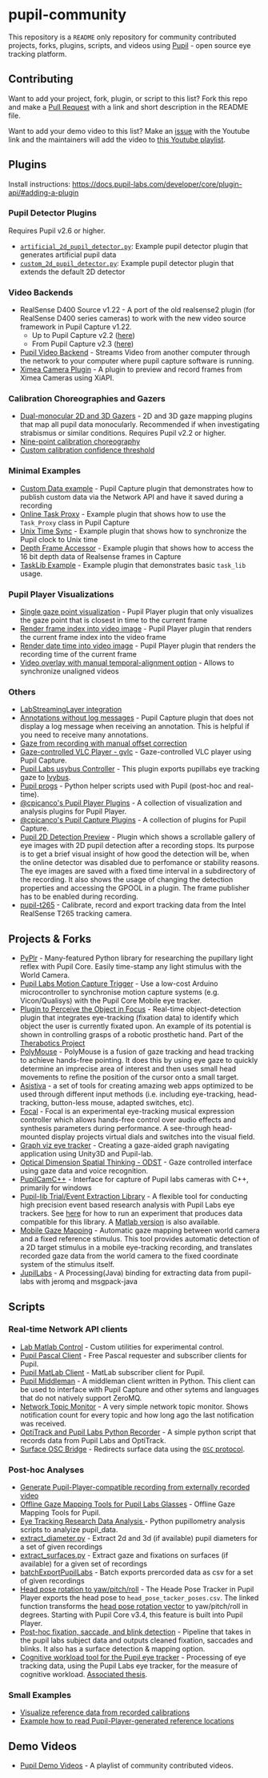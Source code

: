 # pupil-community

This repository is a `README` only repository for community contributed projects, forks, plugins, scripts, and videos using [Pupil](https://github.com/pupil-labs/pupil) - open source eye tracking platform.

## Contributing
Want to add your project, fork, plugin, or script to this list? Fork this repo and make a [Pull Request](https://github.com/pupil-labs/pupil-community/pulls) with a link and short description in the README file.

Want to add your demo video to this list? Make an [issue](https://github.com/pupil-labs/pupil-community/issues) with the Youtube link and the maintainers will add the video to [this Youtube playlist](https://www.youtube.com/watch?v=X_BalnBOcpk&list=PLi20Yl1k_57pr6zl9D6JHSrOWyLXxsTQN).


## Plugins
Install instructions: https://docs.pupil-labs.com/developer/core/plugin-api/#adding-a-plugin

### Pupil Detector Plugins
Requires Pupil v2.6 or higher.
- [`artificial_2d_pupil_detector.py`](https://gist.github.com/papr/ed35ab38b80658594da2ab8660f1697c): Example pupil detector plugin that generates artificial pupil data
- [`custom_2d_pupil_detector.py`](https://gist.github.com/papr/b938ddc6315525d0f03da3668568e75c): Example pupil detector plugin that extends the default 2D detector

### Video Backends
- RealSense D400 Source v1.22 - A port of the old realsense2 plugin (for RealSense D400 series cameras) to work with the new video source framework in Pupil Capture v1.22.
    - Up to Pupil Capture v2.2 ([here](https://gist.github.com/pfaion/080ef0d5bc3c556dd0c3cccf93ac2d11))
    - From Pupil Capture v2.3 ([here](https://gist.github.com/romanroibu/c10634d150996b3c96be4cf90dd6fe29))
- [Pupil Video Backend](https://github.com/Lifestohack/pupil-video-backend) - Streams Video from another computer through the network to your computer where pupil capture software is running.
- [Ximea Camera Plugin](https://github.com/vdutell/PupilXimea) - A plugin to preview and record frames from Ximea Cameras using XiAPI.

### Calibration Choreographies and Gazers
- [Dual-monocular 2D and 3D Gazers](https://gist.github.com/papr/5e1f0fc9ef464691588b3f3e0e95f350) - 2D and 3D gaze mapping plugins that map all pupil data monocularly. Recommended if when investigating strabismus or similar conditions. Requires Pupil v2.2 or higher.
- [Nine-point calibration choreography](https://gist.github.com/papr/339dcb08caef45d3798a68aa4e619269)
- [Custom calibration confidence threshold](https://gist.github.com/papr/04b9e4b9c1758c3701bf260dfa67f83f)

### Minimal Examples
- [Custom Data example](https://gist.github.com/papr/079a520a1f2a31b1b73963feb7037995) - Pupil Capture plugin that demonstrates how to publish custom data via the Network API and have it saved during a recording
- [Online Task Proxy](https://gist.github.com/papr/0eaba2bc70755ffb1ad05385a3458a07) - Example plugin that shows how to use the `Task_Proxy` class in Pupil Capture
- [Unix Time Sync](https://gist.github.com/papr/87c4ab1f3b533510c4585fee6c8dd430) - Example plugin that shows how to synchronize the Pupil clock to Unix time
- [Depth Frame Accessor](https://gist.github.com/papr/0f13943e2aebd768ab6b1508d466caae) - Example plugin that shows how to access the 16 bit depth data of Realsense frames in Capture
- [TaskLib Example](https://gist.github.com/ckbaumann/c21501ce28c4ba3cdd7bdf19fabb6d09) - Example plugin that demonstrates basic `task_lib` usage.

### Pupil Player Visualizations
- [Single gaze point visualization](https://gist.github.com/papr/d364b379b1b311fdd185bc383f43ef95) - Pupil Player plugin that only visualizes the gaze point that is closest in time to the current frame
- [Render frame index into video image](https://gist.github.com/papr/c123d1ef1009126248713f302cd9fac3) - Pupil Player plugin that renders the current frame index into the video frame
- [Render date time into video image](https://gist.github.com/papr/7d84267e9e1284b5763ac3afb1732494) - Pupil Player plugin that renders the recording time of the current frame
- [Video overlay with manual temporal-alignment option](https://gist.github.com/papr/ad8298ccd1c955dfafb21c3cbce130c8) - Allows to synchronize unaligned videos

### Others
- [LabStreamingLayer integration](https://github.com/labstreaminglayer/App-PupilLabs/)
- [Annotations without log messages](https://gist.github.com/papr/7b940b2c02e05135f59d599a6a90c5f6) - Pupil Capture plugin that does not display a log message when receiving an annotation. This is helpful if you need to receive many annotations.
- [Gaze from recording with manual offset correction](https://gist.github.com/papr/d3ec18dd40899353bb52b506e3cfb433)
- [Gaze-controlled VLC Player - gvlc](https://github.com/MPIK-COMMS/gcvlc) - Gaze-controlled VLC player using Pupil Capture.
- [Pupil Labs usybus Controller](https://github.com/Lahorde/pupil-labs-usybus-controller) - This plugin exports pupillabs eye tracking gaze to [Ivybus](http://www.eei.cena.fr/products/ivy/).
- [Pupil progs](https://github.com/SGBon/pupil-progs) - Python helper scripts used with Pupil (post-hoc and real-time).
- [@cpicanco's Pupil Player Plugins](https://github.com/cpicanco/player_plugins) - A collection of visualization and analysis plugins for Pupil Player.
- [@cpicanco's Pupil Capture Plugins](https://github.com/cpicanco/capture_plugins) - A collection of plugins for Pupil Capture.
- [Pupil 2D Detection Preview](https://github.com/Christopher22/pupil_preview) - Plugin which shows a scrollable gallery of eye images with 2D pupil detection after a recording stops. Its purpose is to get a brief visual insight of how good the detection will be, when the online detector was disabled due to perfomance or stability reasons. The eye images are saved with a fixed time interval in a subdirectory of the recording. It also shows the usage of changing the detection properties and accessing the GPOOL in a plugin. The frame publisher has to be enabled during recording.
- [pupil-t265](https://github.com/vedb/pupil-t265 "pupil-t265") - Calibrate, record and export tracking data from the Intel RealSense T265 tracking camera.

## Projects & Forks
- [PyPlr](https://github.com/PyPlr/cvd_pupillometry) - Many-featured Python library for researching the pupillary light reflex with Pupil Core. Easily time-stamp any light stimulus with the World Camera. 
- [Pupil Labs Motion Capture Trigger](https://github.com/N-M-T/Pupil-Labs-Mocap-Trigger) - Use a low-cost Arduino microcontroller to synchronise motion capture systems (e.g. Vicon/Qualisys) with the Pupil Core Mobile eye tracker.
- [Plugin to Perceive the Object in Focus](https://github.com/jesseweisberg/pupil) - Real-time object-detection plugin that integrates eye-tracking (fixation data) to identify which object the user is currently fixated upon. An example of its potential is shown in controlling grasps of a robotic prosthetic hand. Part of the [Therabotics Project](https://www.jesseweisberg.com/therabotics/)
- [PolyMouse](https://github.com/trishume/PolyMouse) - PolyMouse is a fusion of gaze tracking and head tracking to achieve hands-free pointing. It does this by using eye gaze to quickly determine an imprecise area of interest and then uses small head movements to refine the position of the cursor onto a small target.
- [Asistiva](https://github.com/hookdump/asistiva) - a set of tools for creating amazing web apps optimized to be used through different input methods (i.e. including eye-tracking, head-tracking, button-less mouse, adapted switches, etc).
- [Focal](http://stewartgreenhill.com/articles/focal/) - Focal is an experimental eye-tracking musical expression controller which allows hands-free control over audio effects and synthesis parameters during performance. A see-through head-mounted display projects virtual dials and switches into the visual field.
- [Graph viz eye tracker](https://github.com/Saftophobia/graph-viz-eye-tracker) - Creating a gaze-aided graph navigating application using Unity3D and Pupil-lab.
- [Optical Dimension Spatial Thinking - ODST](https://github.com/Ruzzy77/ODST) - Gaze controlled interface using gaze data and voice recognition.
- [PupilCamC++](https://github.com/themrx/PupilCapture) - Interface for capture of Pupil labs cameras with C++, primarily for windows
- [Pupil-lib Trial/Event Extraction Library](https://github.com/gmierz/pupil-lib-python) - A flexible tool for conducting high precision event based research analysis with Pupil Labs eye trackers. See [here](https://github.com/gmierz/pupil-lib-python/blob/master/README.md#running-a-compatible-experiment) for how to run an experiment that produces data compatible for this library. A [Matlab version](https://github.com/gmierz/pupil-lib) is also available.
- [Mobile Gaze Mapping](https://github.com/jeffmacinnes/mobileGazeMapping) - Automatic gaze mapping between world camera and a fixed reference stimulus. This tool provides automatic detection of a 2D target stimulus in a mobile eye-tracking recording, and translates recorded gaze data from the world camera to the fixed coordinate system of the stimulus itself. 
- [JupilLabs](https://github.com/auejin/JupilLabs) - A Processing(Java) binding for extracting data from pupil-labs with jeromq and msgpack-java

## Scripts
### Real-time Network API clients
- [Lab Matlab Control](https://github.com/TheGoldLab/Lab-Matlab-Control/tree/62d56585ef2fda3c17045dfcdc69e159eb317a38) - Custom utilities for experimental control.
- [Pupil Pascal Client](https://github.com/cpicanco/pupil-fpc) - Free Pascal requester and subscriber clients for Pupil.
- [Pupil MatLab Client](https://github.com/matiarj/pupil-helpers/tree/matlabAddV2/pupil_remote/Matlab_Python) - MatLab subscriber client for Pupil.
- [Pupil Middleman](https://github.com/mtaung/pupil_middleman#pupil-middleman) - A middleman client written in Python. This client can be used to interface with Pupil Capture and other sytems and languages that do not natively support ZeroMQ. 
- [Network Topic Monitor](https://nbviewer.jupyter.org/gist/pfaion/115e13e822b308f0896b59bc7971d676) - A very simple network topic monitor. Shows notification count for every topic and how long ago the last notification was received.
- [OptiTrack and Pupil Labs Python Recorder](https://github.com/mdfeist/OptiTrack-and-Pupil-Labs-Python-Recorder) - A simple python script that records data from Pupil Labs and OptiTrack.
- [Surface OSC Bridge](https://github.com/papr/pupil-helpers/tree/oscbridge/pupil_remote/OSC_Python) - Redirects
surface data using the [`OSC` protocol](http://opensoundcontrol.org/introduction-osc).

### Post-hoc Analyses
- [Generate Pupil-Player-compatible recording from externally recorded video](https://gist.github.com/papr/bae0910a162edfd99d8ababaf09c643a)
- [Offline Gaze Mapping Tools for Pupil Labs Glasses](https://github.com/jeffmacinnes/pl_gazeMapping_offline) - Offline Gaze Mapping Tools for Pupil.
- [Eye Tracking Research Data Analysis ](https://github.com/qalhata/Eye-Tracking-Research-Fixation-EDA-PupilLabs-Data-) - Python pupillometry analysis scripts to analyize pupil_data. 
- [extract_diameter.py](https://gist.github.com/papr/743784a4510a95d6f462970bd1c23972) - Extract 2d and 3d (if available) pupil diameters for a set of given recordings
- [extract_surfaces.py](https://gist.github.com/N-M-T/b7221ace2e7acf0c0c836773a3b4cf7c) - Extract gaze and fixations on surfaces (if available) for a given set of recordings
- [batchExportPupilLabs](https://github.com/tombullock/batchExportPupilLabs) - Batch exports prercorded data as csv for a set of given recordings
- [Head pose rotation to yaw/pitch/roll](https://gist.github.com/ChingT/3830c9c2a7ef8bc327070745bf357410) - The Heade Pose Tracker in Pupil Player exports the head pose to `head_pose_tacker_poses.csv`. The linked function transforms the [head pose rotation vector](https://docs.pupil-labs.com/core/software/pupil-player/#analysis-plugins) to yaw/pitch/roll in degrees. Starting with Pupil Core v3.4, this feature is built into Pupil Player.
- [Post-hoc fixation, saccade, and blink detection](https://github.com/teresa-canasbajo/bdd-driveratt/tree/master/eye_tracking/preprocessing) - Pipeline that takes in the pupil labs subject data and outputs cleaned fixation, saccades and blinks. It also has a surface detection & mapping option.
- [Cognitive workload tool for the Pupil eye tracker](https://github.com/pignoniG/cognitive_analysis_tool) - Processing of eye tracking data, using the Pupil Labs eye tracker, for the measure of cognitive workload. [Associated thesis](https://ntnuopen.ntnu.no/ntnu-xmlui/handle/11250/2617732).

### Small Examples
- [Visualize reference data from recorded calibrations](https://nbviewer.jupyter.org/gist/papr/ad50c1146d297deef9a1738a4731eb45)
- [Example how to read Pupil-Player-generated reference locations](https://gist.github.com/papr/655cc5f005ca032b0eb602317e89f9ba)

## Demo Videos

- [Pupil Demo Videos](https://www.youtube.com/watch?v=X_BalnBOcpk&list=PLi20Yl1k_57pr6zl9D6JHSrOWyLXxsTQN) - A playlist of community contributed videos.
